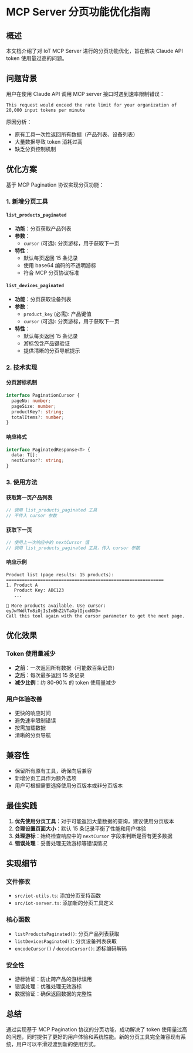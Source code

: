# MCP Server 分页功能优化指南

## 概述

本文档介绍了对 IoT MCP Server 进行的分页功能优化，旨在解决 Claude API token 使用量过高的问题。

## 问题背景

用户在使用 Claude API 调用 MCP server 接口时遇到速率限制错误：
```
This request would exceed the rate limit for your organization of 20,000 input tokens per minute
```

原因分析：
- 原有工具一次性返回所有数据（产品列表、设备列表）
- 大量数据导致 token 消耗过高
- 缺乏分页控制机制

## 优化方案

基于 MCP Pagination 协议实现分页功能：

### 1. 新增分页工具

#### `list_products_paginated`
- **功能**：分页获取产品列表
- **参数**：
  - `cursor` (可选): 分页游标，用于获取下一页
- **特性**：
  - 默认每页返回 15 条记录
  - 使用 base64 编码的不透明游标
  - 符合 MCP 分页协议标准

#### `list_devices_paginated`
- **功能**：分页获取设备列表
- **参数**：
  - `product_key` (必需): 产品键值
  - `cursor` (可选): 分页游标，用于获取下一页
- **特性**：
  - 默认每页返回 15 条记录
  - 游标包含产品键验证
  - 提供清晰的分页导航提示

### 2. 技术实现

#### 分页游标机制
```typescript
interface PaginationCursor {
  pageNo: number;
  pageSize: number;
  productKey?: string;
  totalItems?: number;
}
```

#### 响应格式
```typescript
interface PaginatedResponse<T> {
  data: T[];
  nextCursor?: string;
}
```

### 3. 使用方法

#### 获取第一页产品列表
```javascript
// 调用 list_products_paginated 工具
// 不传入 cursor 参数
```

#### 获取下一页
```javascript
// 使用上一次响应中的 nextCursor 值
// 调用 list_products_paginated 工具，传入 cursor 参数
```

#### 响应示例
```
Product list (page results: 15 products):
============================================================
1. Product A
   Product Key: ABC123
   ...

📄 More products available. Use cursor: eyJwYWdlTm8iOjIsInBhZ2VTaXplIjoxNX0=
Call this tool again with the cursor parameter to get the next page.
```

## 优化效果

### Token 使用量减少
- **之前**：一次返回所有数据（可能数百条记录）
- **之后**：每次最多返回 15 条记录
- **减少比例**：约 80-90% 的 token 使用量减少

### 用户体验改善
- 更快的响应时间
- 避免速率限制错误
- 按需加载数据
- 清晰的分页导航

## 兼容性

- 保留所有原有工具，确保向后兼容
- 新增分页工具作为额外选项
- 用户可根据需要选择使用分页版本或非分页版本

## 最佳实践

1. **优先使用分页工具**：对于可能返回大量数据的查询，建议使用分页版本
2. **合理设置页面大小**：默认 15 条记录平衡了性能和用户体验
3. **处理游标**：始终检查响应中的 `nextCursor` 字段来判断是否有更多数据
4. **错误处理**：妥善处理无效游标等错误情况

## 实现细节

### 文件修改
- `src/iot-utils.ts`: 添加分页支持函数
- `src/iot-server.ts`: 添加新的分页工具定义

### 核心函数
- `listProductsPaginated()`: 分页产品列表获取
- `listDevicesPaginated()`: 分页设备列表获取
- `encodeCursor()` / `decodeCursor()`: 游标编码解码

### 安全性
- 游标验证：防止跨产品的游标误用
- 错误处理：优雅处理无效游标
- 数据验证：确保返回数据的完整性

## 总结

通过实现基于 MCP Pagination 协议的分页功能，成功解决了 token 使用量过高的问题，同时提供了更好的用户体验和系统性能。新的分页工具完全兼容现有系统，用户可以平滑过渡到新的使用方式。